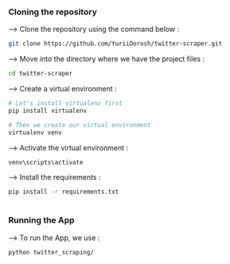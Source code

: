 <div align="center">



</div>

### Cloning the repository

--> Clone the repository using the command below :
```bash
git clone https://github.com/YuriiDorosh/twitter-scraper.git

```

--> Move into the directory where we have the project files : 
```bash
cd twitter-scraper

```

--> Create a virtual environment :
```bash
# Let's install virtualenv first
pip install virtualenv

# Then we create our virtual environment
virtualenv venv

```

--> Activate the virtual environment :
```bash
venv\scripts\activate

```

--> Install the requirements :
```bash
pip install -r requirements.txt

```

#

### Running the App

--> To run the App, we use :
```bash
python twitter_scraping/

```







